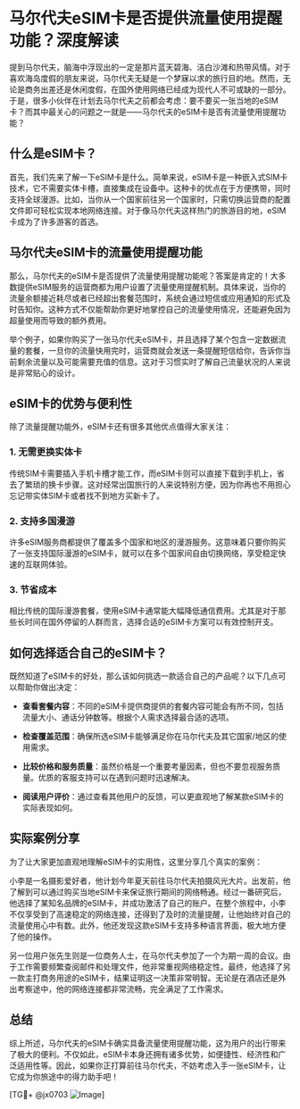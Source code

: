 # 马尔代夫eSIM卡是否提供流量使用提醒功能？深度解读

提到马尔代夫，脑海中浮现出的一定是那片蓝天碧海、洁白沙滩和热带风情。对于喜欢海岛度假的朋友来说，马尔代夫无疑是一个梦寐以求的旅行目的地。然而，无论是商务出差还是休闲度假，在国外使用网络已经成为现代人不可或缺的一部分。于是，很多小伙伴在计划去马尔代夫之前都会考虑：要不要买一张当地的eSIM卡？而其中最关心的问题之一就是——马尔代夫的eSIM卡是否有流量使用提醒功能？

## 什么是eSIM卡？

首先，我们先来了解一下eSIM卡是什么。简单来说，eSIM卡是一种嵌入式SIM卡技术，它不需要实体卡槽，直接集成在设备中。这种卡的优点在于方便携带，同时支持全球漫游。比如，当你从一个国家前往另一个国家时，只需切换运营商的配置文件即可轻松实现本地网络连接。对于像马尔代夫这样热门的旅游目的地，eSIM卡成为了许多游客的首选。

## 马尔代夫eSIM卡的流量使用提醒功能

那么，马尔代夫的eSIM卡是否提供了流量使用提醒功能呢？答案是肯定的！大多数提供eSIM服务的运营商都为用户设置了流量使用提醒机制。具体来说，当你的流量余额接近耗尽或者已经超出套餐范围时，系统会通过短信或应用通知的形式及时告知你。这种方式不仅能帮助你更好地掌控自己的流量使用情况，还能避免因为超量使用而导致的额外费用。

举个例子，如果你购买了一张马尔代夫eSIM卡，并且选择了某个包含一定数据流量的套餐，一旦你的流量快用完时，运营商就会发送一条提醒短信给你，告诉你当前剩余流量以及可能需要充值的信息。这对于习惯实时了解自己流量状况的人来说是非常贴心的设计。

## eSIM卡的优势与便利性

除了流量提醒功能外，eSIM卡还有很多其他优点值得大家关注：

### 1. **无需更换实体卡**
传统SIM卡需要插入手机卡槽才能工作，而eSIM卡则可以直接下载到手机上，省去了繁琐的换卡步骤。这对经常出国旅行的人来说特别方便，因为你再也不用担心忘记带实体SIM卡或者找不到地方买新卡了。

### 2. **支持多国漫游**
许多eSIM服务商都提供了覆盖多个国家和地区的漫游服务。这意味着只要你购买了一张支持国际漫游的eSIM卡，就可以在多个国家间自由切换网络，享受稳定快速的互联网体验。

### 3. **节省成本**
相比传统的国际漫游套餐，使用eSIM卡通常能大幅降低通信费用。尤其是对于那些长时间在国外停留的人群而言，选择合适的eSIM卡方案可以有效控制开支。

## 如何选择适合自己的eSIM卡？

既然知道了eSIM卡的好处，那么该如何挑选一款适合自己的产品呢？以下几点可以帮助你做出决定：

- **查看套餐内容**：不同的eSIM卡提供商提供的套餐内容可能会有所不同，包括流量大小、通话分钟数等。根据个人需求选择最合适的选项。
  
- **检查覆盖范围**：确保所选eSIM卡能够满足你在马尔代夫及其它国家/地区的使用需求。

- **比较价格和服务质量**：虽然价格是一个重要考量因素，但也不要忽视服务质量。优质的客服支持可以在遇到问题时迅速解决。

- **阅读用户评价**：通过查看其他用户的反馈，可以更直观地了解某款eSIM卡的实际表现如何。

## 实际案例分享

为了让大家更加直观地理解eSIM卡的实用性，这里分享几个真实的案例：

小李是一名摄影爱好者，他计划今年夏天前往马尔代夫拍摄风光大片。出发前，他了解到可以通过购买当地eSIM卡来保证旅行期间的网络畅通。经过一番研究后，他选择了某知名品牌的eSIM卡，并成功激活了自己的账户。在整个旅程中，小李不仅享受到了高速稳定的网络连接，还得到了及时的流量提醒，让他始终对自己的流量使用心中有数。此外，他还发现这款eSIM卡支持多种语言界面，极大地方便了他的操作。

另一位用户张先生则是一位商务人士，在马尔代夫参加了一个为期一周的会议。由于工作需要频繁查阅邮件和处理文件，他非常重视网络稳定性。最终，他选择了另一款主打商务用途的eSIM卡，结果证明这一决策非常明智。无论是在酒店还是外出考察途中，他的网络连接都非常流畅，完全满足了工作需求。

## 总结

综上所述，马尔代夫的eSIM卡确实具备流量使用提醒功能，这为用户的出行带来了极大的便利。不仅如此，eSIM卡本身还拥有诸多优势，如便捷性、经济性和广泛适用性等。因此，如果你正打算前往马尔代夫，不妨考虑入手一张eSIM卡，让它成为你旅途中的得力助手吧！

[TG💪+ @jx0703 ![Image](https://github.com/user-attachments/assets/dbca1d08-cadb-493c-b0ec-ad6f7a83f270)]